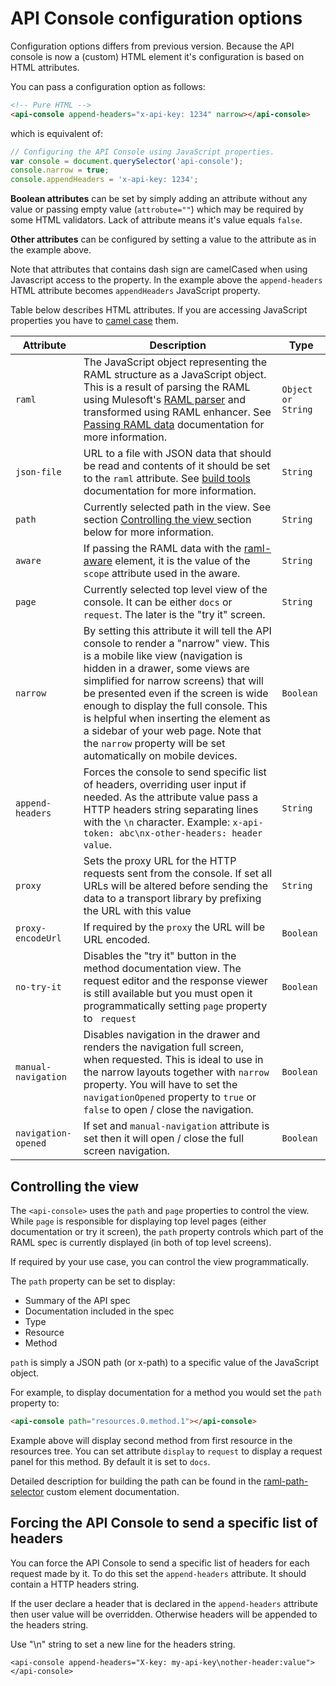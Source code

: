 # API Console configuration options

Configuration options differs from previous version. Because the API console is now a (custom) HTML element it's configuration is based on HTML attributes.

You can pass a configuration option as follows:

```html
<!-- Pure HTML -->
<api-console append-headers="x-api-key: 1234" narrow></api-console>
```

which is equivalent of:

```javascript
// Configuring the API Console using JavaScript properties.
var console = document.querySelector('api-console');
console.narrow = true;
console.appendHeaders = 'x-api-key: 1234';
```

**Boolean attributes** can be set by simply adding an attribute without any value or passing empty value (`attrobute=""`) which may be required by some HTML validators. Lack of attribute means it's value equals `false`.

**Other attributes** can be configured by setting a value to the attribute as in the example above.

Note that attributes that contains dash sign are camelCased when using Javascript access to the property. In the example above the `append-headers` HTML attribute becomes `appendHeaders` JavaScript property.

Table below describes HTML attributes. If you are accessing JavaScript properties you have to [camel case] them.

| Attribute | Description | Type |
| --- | --- | ---|
| `raml` | The JavaScript object representing the RAML structure as a JavaScript object. This is a result of parsing the RAML using Mulesoft's [RAML parser] and transformed using RAML enhancer. See [Passing RAML data](passing-raml-data.md) documentation for more information. | `Object or String` |
| `json-file` | URL to a file with JSON data that should be read and contents of it should be set to the `raml` attribute. See [build tools](build-tools.md) documentation for more information. | `String` |
| `path` | Currently selected path in the view. See section [Controlling the view ](#controlling-the-view) section below for more information. | `String` |
| `aware` | If passing the RAML data with the [raml-aware] element, it is the value of the `scope` attribute used in the aware. | `String` |
| `page` | Currently selected top level view of the console. It can be either `docs` or `request`. The later is the "try it" screen. | `String` |
| `narrow` | By setting this attribute it will tell the API console to render a "narrow" view. This is a mobile like view (navigation is hidden in a drawer, some views are simplified for narrow screens) that will be presented even if the screen is wide enough to display the full console. This is helpful when inserting the element as a sidebar of your web page. Note that the `narrow` property will be set automatically on mobile devices. | `Boolean` |
| `append-headers` | Forces the console to send specific list of headers, overriding user input if needed. As the attribute value pass a HTTP headers string separating lines with the `\n` character. Example: `x-api-token: abc\nx-other-headers: header value`. | `String` |
| `proxy` | Sets the proxy URL for the HTTP requests sent from the console. If set all URLs will be altered before sending the data to a transport library by prefixing the URL with this value | `String`
| `proxy-encodeUrl` | If required by the `proxy` the URL will be URL encoded. | `Boolean` |
| `no-try-it` | Disables the "try it" button in the method documentation view. The request editor and the response viewer is still available but you must open it programmatically setting `page` property to ` request` | `Boolean` |  
| `manual-navigation` | Disables navigation in the drawer and renders the navigation full screen, when requested. This is ideal to use in the narrow layouts together with `narrow` property. You will have to set the `navigationOpened` property to `true` or `false` to open / close the navigation. | `Boolean` |
| `navigation-opened` | If set and `manual-navigation` attribute is set then it will open / close the full screen navigation. | `Boolean` |

## Controlling the view

The `<api-console>` uses the `path` and `page` properties to control the view.
While `page` is responsible for displaying top level pages (either documentation or try it screen), the `path` property controls which part of the RAML spec is currently displayed (in both of top level screens).

If required by your use case, you can control the view programmatically.

The `path` property can be set to display:
- Summary of the API spec
- Documentation included in the spec
- Type
- Resource
- Method

`path` is simply a JSON path (or x-path) to a specific value of the JavaScript object.

For example, to display documentation for a method you would set the `path` property to:

```html
<api-console path="resources.0.method.1"></api-console>
```

Example above will display second method from first resource in the resources tree. You can set attribute `display` to `request` to display a request panel for this method. By default it is set to `docs`.

Detailed description for building the path can be found in the [raml-path-selector] custom element documentation.

## Forcing the API Console to send a specific list of headers

You can force the API Console to send a specific list of headers for each request made by it. To do this set the `append-headers` attribute. It should contain a HTTP headers string.

If the user declare a header that is declared in the `append-headers` attribute then user value will be overridden. Otherwise headers will be appended to the headers string.

Use "\n" string to set a new line for the headers string.

```
<api-console append-headers="X-key: my-api-key\nother-header:value"></api-console>
```

[camel case]: https://en.wikipedia.org/wiki/Camel_case
[raml-aware]: https://elements.advancedrestclient.com/elements/raml-aware
[RAML parser]: https://github.com/raml-org/raml-js-parser-2
[raml-path-selector]: https://elements.advancedrestclient.com/elements/raml-path-selector
